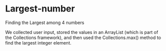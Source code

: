 # Largest-number
Finding the Largest among 4 numbers

We collected user input, stored the values in an ArrayList (which is part of the Collections framework), and then used the Collections.max() method to find the largest integer element.
